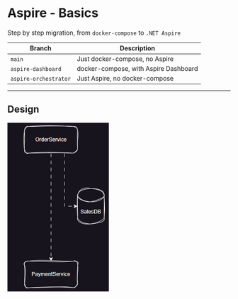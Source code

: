 # Aspire - Basics

Step by step migration, from `docker-compose` to `.NET Aspire`

| Branch | Description |
| --- | --- |
| `main` | Just docker-compose, no Aspire |
| `aspire-dashboard` | docker-compose, with Aspire Dashboard |
| `aspire-orchestrator` | Just Aspire, no docker-compose |

---
## Design

![Design](./assets/aspire-basics.gif)
